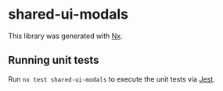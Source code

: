 # shared-ui-modals

This library was generated with [Nx](https://nx.dev).

## Running unit tests

Run `nx test shared-ui-modals` to execute the unit tests via [Jest](https://jestjs.io).

